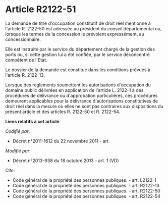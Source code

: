 # Article R2122-51

La demande de titre d'occupation constitutif de droit réel mentionné à l'article R. 2122-50 est adressée au président du
conseil départemental ou, lorsque les termes de la concession le prévoient expressément, au concessionnaire.

Elle est instruite par le service du département chargé de la gestion des ports ou, si cette gestion lui a été confiée, par
le service déconcentré compétent de l'Etat.

Le dossier de la demande est constitué dans les conditions prévues à l'article R. 2122-13.

Lorsque des règlements soumettent les autorisations d'occupation du domaine public délivrées en application de l'article L.
2122-1 à des procédures de délivrance ou d'approbation particulières, ces procédures demeurent applicables pour la délivrance
d'autorisations constitutives de droit réel dans la mesure où elles ne sont pas contraires aux dispositions du présent
article et des articles R. 2122-50 et R. 2122-54.

**Liens relatifs à cet article**

_Codifié par_:

  - Décret n°2011-1612 du 22 novembre 2011 - art.

_Modifié par_:

  - Décret n°2013-938 du 18 octobre 2013 - art. 1 (VD)

_Cite_:

  - Code général de la propriété des personnes publiques. - art. L2122-1
  - Code général de la propriété des personnes publiques. - art. R2122-13
  - Code général de la propriété des personnes publiques. - art. R2122-50
  - Code général de la propriété des personnes publiques. - art. R2122-54
